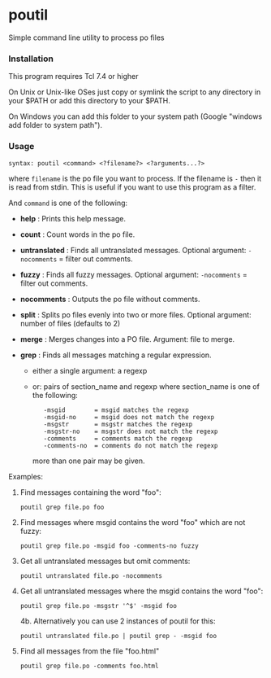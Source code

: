 # poutil

Simple command line utility to process po files

### Installation

This program requires Tcl 7.4 or higher

On Unix or Unix-like OSes just copy or symlink the script to any directory in your $PATH
or add this directory to your $PATH.

On Windows you can add this folder to your system path
(Google "windows add folder to system path").

### Usage

    syntax: poutil <command> <?filename?> <?arguments...?>

where `filename` is the po file you want to process. If the filename
is `-` then it is read from stdin. This is useful if you want to use
this program as a filter.

And `command` is one of the following:

- **help** : Prints this help message.

- **count** : Count words in the po file.

- **untranslated** : Finds all untranslated messages. Optional argument: `-nocomments` = filter out comments.

- **fuzzy** : Finds all fuzzy messages. Optional argument: `-nocomments` = filter out comments.

- **nocomments** : Outputs the po file without comments.

- **split** : Splits po files evenly into two or more files. Optional argument: number of files (defaults to 2)

- **merge** : Merges changes into a PO file. Argument: file to merge.

- **grep** : Finds all messages matching a regular expression.
  - either a single argument: a regexp
  - or: pairs of section_name and regexp where section_name is one of the following:

           -msgid        = msgid matches the regexp
           -msgid-no     = msgid does not match the regexp
           -msgstr       = msgstr matches the regexp
           -msgstr-no    = msgstr does not match the regexp
           -comments     = comments match the regexp
           -comments-no  = comments do not match the regexp

       more than one pair may be given.

Examples:
1. Find messages containing the word "foo":

       poutil grep file.po foo

2. Find messages where msgid contains the word "foo" which are not fuzzy:

       poutil grep file.po -msgid foo -comments-no fuzzy

3. Get all untranslated messages but omit comments:

       poutil untranslated file.po -nocomments

4. Get all untranslated messages where the msgid contains the word "foo":

       poutil grep file.po -msgstr '^$' -msgid foo

   4b. Alternatively you can use 2 instances of poutil for this:

       poutil untranslated file.po | poutil grep - -msgid foo

5. Find all messages from the file "foo.html"

       poutil grep file.po -comments foo.html

